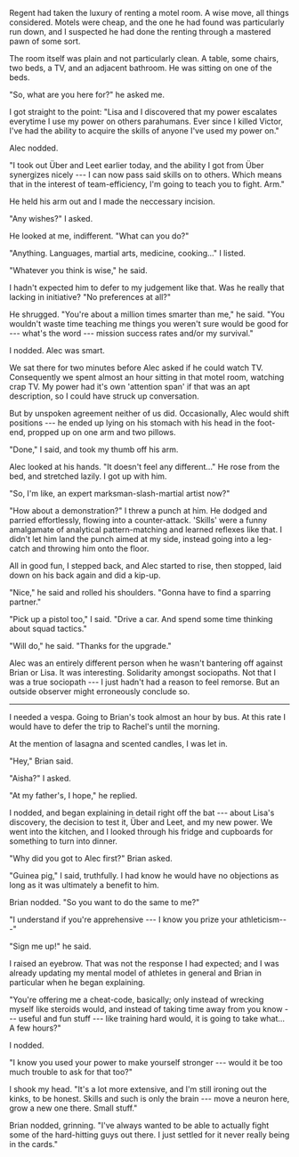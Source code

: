 Regent had taken the luxury of renting a motel room. A wise move, all things considered. Motels
were cheap, and the one he had found was particularly run down, and I suspected he had done the renting
through a mastered pawn of some sort.

The room itself was plain and not particularly clean. A table, some chairs, two beds, a TV, and an
adjacent bathroom. He was sitting on one of the beds.

"So, what are you here for?" he asked me.

I got straight to the point: "Lisa and I discovered that my power escalates everytime I use my power on others
parahumans. Ever since I killed Victor, I've had the ability to acquire the skills of
anyone I've used my power on."

Alec nodded.

"I took out Über and Leet earlier today, and the ability I got from Über synergizes nicely ---
I can now pass said skills on to others. Which means that in the interest of team-efficiency, I'm going to
teach you to fight. Arm."

He held his arm out and I made the neccessary incision.

"Any wishes?" I asked.

He looked at me, indifferent. "What can you do?"

"Anything. Languages, martial arts, medicine, cooking..." I listed.

"Whatever you think is wise," he said.

I hadn't expected him to defer to my judgement like that. Was he really that lacking
in initiative? "No preferences at all?"

He shrugged. "You're about a million times smarter than me," he said. "You wouldn't
waste time teaching me things you weren't sure would be good for --- what's the word ---
mission success rates and/or my survival."

I nodded. Alec was smart.

We sat there for two minutes before Alec asked if he could watch TV.
Consequently we spent almost an hour sitting in that motel room, watching crap TV. My power
had it's own 'attention span' if that was an apt description, so I could have struck up conversation.

But by unspoken agreement neither of us did. Occasionally, Alec would shift positions --- he ended up lying
on his stomach with his head in the foot-end, propped up on one arm and two pillows.

"Done," I said, and took my thumb off his arm.

Alec looked at his hands. "It doesn't feel any different..." He rose from the bed, and
stretched lazily. I got up with him.

"So, I'm like, an expert marksman-slash-martial artist now?"

"How about a demonstration?" I threw a punch at him. He dodged and parried effortlessly, flowing into
a counter-attack. 'Skills' were a funny amalgamate of analytical pattern-matching and learned reflexes
like that. I didn't let him land the punch aimed at my side, instead going into a leg-catch and throwing
him onto the floor.

All in good fun, I stepped back, and Alec started to rise, then stopped, laid down on his back again
and did a kip-up.

"Nice," he said and rolled his shoulders. "Gonna have to find a sparring partner."

"Pick up a pistol too," I said. "Drive a car. And spend some time thinking about squad tactics."

"Will do," he said. "Thanks for the upgrade."

Alec was an entirely different person when he wasn't bantering off against Brian or Lisa. It was
interesting. Solidarity amongst sociopaths. Not that I was a true sociopath --- I just hadn't had
a reason to feel remorse. But an outside observer might erroneously conclude so.

----

I needed a vespa. Going to Brian's took almost an hour by bus. At this rate I would have to defer
the trip to Rachel's until the morning.

At the mention of lasagna and scented candles, I was let in.

"Hey," Brian said.

"Aisha?" I asked.

"At my father's, I hope," he replied.

I nodded, and began explaining in detail right off the bat --- about Lisa's discovery, the
decision to test it, Über and Leet, and my new power. We went into the kitchen, and I looked
through his fridge and cupboards for something to turn into dinner.

"Why did you got to Alec first?" Brian asked.

"Guinea pig," I said, truthfully. I had know he would have no objections as long as it was ultimately
a benefit to him.

Brian nodded. "So you want to do the same to me?"

"I understand if you're apprehensive --- I know you prize your athleticism---"

"Sign me up!" he said.

I raised an eyebrow. That was not the response I had expected; and I was already updating my
mental model of athletes in general and Brian in particular when he began explaining.

"You're offering me a cheat-code, basically; only instead of wrecking myself like steroids
would, and instead of taking time away from you know --- useful and fun stuff --- like training hard
would, it is going to take what... A few hours?"

I nodded.

"I know you used your power to make yourself stronger --- would it be too much trouble to ask for
that too?"

I shook my head. "It's a lot more extensive, and I'm still ironing out the kinks, to be honest.
Skills and such is only the brain --- move a neuron here, grow a new one there. Small stuff."

Brian nodded, grinning. "I've always wanted to be able to actually fight some of the hard-hitting guys out
there. I just settled for it never really being in the cards."
